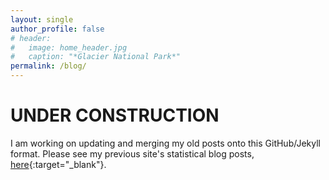 ```yaml
---
layout: single
author_profile: false
# header:
#   image: home_header.jpg
#   caption: "*Glacier National Park*"
permalink: /blog/
---
```


# UNDER CONSTRUCTION

I am working on updating and merging my old posts onto this GitHub/Jekyll format. 
Please see my previous site's statistical blog posts, [here](https://sites.google.com/site/jrmihaljevic/statistics){:target="_blank"}.